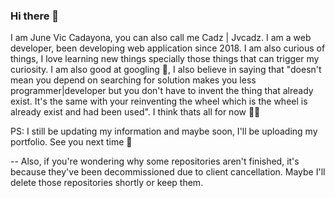 ### Hi there 👋

<!--
**Miyunecadz/Miyunecadz** is a ✨ _special_ ✨ repository because its `README.md` (this file) appears on your GitHub profile.
-->

I am June Vic Cadayona, you can also call me Cadz | Jvcadz. I am a web developer, been developing web application since 2018. I am also curious of things, I love learning new things specially those things that can trigger my curiosity. I am also good at googling 🤣, I also believe in saying that "doesn't mean you depend on searching for solution makes you less programmer|developer but you don't have to invent the thing that already exist. It's the same with your reinventing the wheel which is the wheel is already exist and had been used". I think thats all for now 🤣😁

PS: I still be updating my information and maybe soon, I'll be uploading my portfolio. See you next time 👋

-- Also, if you're wondering why some repositories aren't finished, it's because they've been decommissioned due to client cancellation. Maybe I'll delete those repositories shortly or keep them.

